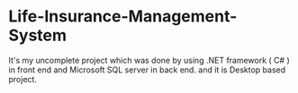 # Life-Insurance-Management-System
It's my uncomplete project 
which was done by using .NET framework ( C# ) 
in front end and Microsoft SQL server in back end.
and it is Desktop based project.
